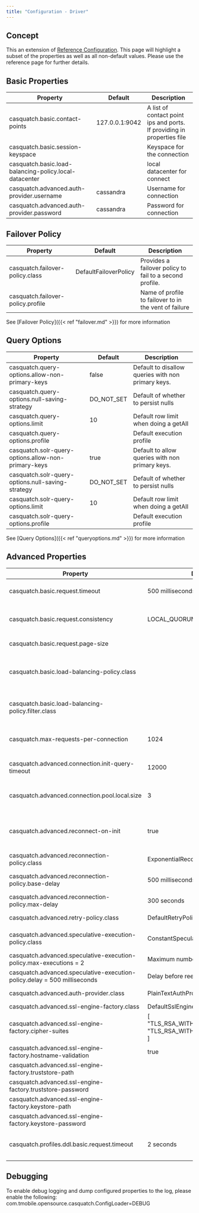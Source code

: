 ```yaml
---
title: "Configuration - Driver"
---
```


## Concept
This an extension of [Reference Configuration](https://docs.datastax.com/en/developer/java-driver/4.0/manual/core/configuration/reference/). This page will highlight a subset of the properties as well as all non-default values. Please use the reference page for further details.

## Basic Properties
| Property | Default | Description |
| ---|---|---|
| casquatch.basic.contact-points | 127.0.0.1:9042 | A list of contact point ips and ports. If providing in properties file | 
| casquatch.basic.session-keyspace | | Keyspace for the connection |
| casquatch.basic.load-balancing-policy.local-datacenter | | local datacenter for connect |
| casquatch.advanced.auth-provider.username | cassandra | Username for connection |
| casquatch.advanced.auth-provider.password | cassandra | Password for connection |

## Failover Policy
| Property | Default | Description |
| ---|---|---|
| casquatch.failover-policy.class | DefaultFailoverPolicy | Provides a failover policy to fail to a second profile. |
| casquatch.failover-policy.profile | | Name of profile to failover to in the vent of failure |
See [Failover Policy]({{< ref "failover.md" >}}) for more information

## Query Options
| Property | Default | Description |
| ---|---|---|
| casquatch.query-options.allow-non-primary-keys | false | Default to disallow queries with non primary keys. |
| casquatch.query-options.null-saving-strategy | DO_NOT_SET | Default of whether to persist nulls |
| casquatch.query-options.limit | 10 | Default row limit when doing a getAll |
| casquatch.query-options.profile | | Default execution profile |
| casquatch.solr-query-options.allow-non-primary-keys | true | Default to allow queries with non primary keys. |
| casquatch.solr-query-options.null-saving-strategy | DO_NOT_SET | Default of whether to persist nulls |
| casquatch.solr-query-options.limit | 10 | Default row limit when doing a getAll |
| casquatch.solr-query-options.profile | | Default execution profile |
See [Query Options]({{< ref "queryoptions.md" >}}) for more information

## Advanced Properties
| Property | Default | Description |
| ---|---|---|
| casquatch.basic.request.timeout | 500 milliseconds | Set the request time out duration |
| casquatch.basic.request.consistency | LOCAL_QUORUM | Default consistency level for queries |
| casquatch.basic.request.page-size | | Default page size |
| casquatch.basic.load-balancing-policy.class | | Class to provide a custom load balancer policy |
| casquatch.basic.load-balancing-policy.filter.class | | Class to provide a custom filtering policy |
| casquatch.max-requests-per-connection | 1024 | Maximum number of requests per connection |
| casquatch.advanced.connection.init-query-timeout | 12000 | How long to wait for a heartbeat |
| casquatch.advanced.connection.pool.local.size | 3 | Size of the local connection pool |
| casquatch.advanced.reconnect-on-init | true | Attempt reconnect if all contact points are unavailable |
| casquatch.advanced.reconnection-policy.class | ExponentialReconnectionPolicy | Reconnection policy to use | 
| casquatch.advanced.reconnection-policy.base-delay | 500 milliseconds | Delay between reconnections |
| casquatch.advanced.reconnection-policy.max-delay | 300 seconds | Maximum delay |
| casquatch.advanced.retry-policy.class | DefaultRetryPolicy | Reconnection policy to use |
| casquatch.advanced.speculative-execution-policy.class | ConstantSpeculativeExecutionPolicy | Speculative execution policy to use | 
| casquatch.advanced.speculative-execution-policy.max-executions = 2 | Maximum number of executions | 
| casquatch.advanced.speculative-execution-policy.delay = 500 milliseconds | Delay before reexecuting the query |
| casquatch.advanced.auth-provider.class | PlainTextAuthProvider | Authentication provider |
| casquatch.advanced.ssl-engine-factory.class | DefaultSslEngineFactory | SSL Class |
| casquatch.advanced.ssl-engine-factory.cipher-suites | [ "TLS_RSA_WITH_AES_128_CBC_SHA", "TLS_RSA_WITH_AES_256_CBC_SHA" ] | Default cipher suites |
| casquatch.advanced.ssl-engine-factory.hostname-validation | true | Hostname validation |
| casquatch.advanced.ssl-engine-factory.truststore-path | | Path to truststore |
| casquatch.advanced.ssl-engine-factory.truststore-password | | Truststore password |
| casquatch.advanced.ssl-engine-factory.keystore-path | | Path to Keystore |
| casquatch.advanced.ssl-engine-factory.keystore-password | | Keystore password |
| casquatch.profiles.ddl.basic.request.timeout | 2 seconds | Provides a DDL profile with greater timeout |

## Debugging
To enable debug logging and dump configured properties to the log, please enable the following:
com.tmobile.opensource.casquatch.ConfigLoader=DEBUG
